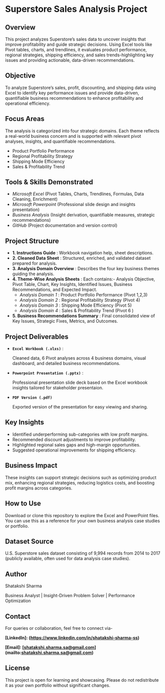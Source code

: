 # Superstore Sales Analysis Project

## Overview
This project analyzes Superstore’s sales data to uncover insights that improve profitability and guide strategic decisions. Using Excel tools like Pivot tables, charts, and trendlines, it evaluates product performance, regional strategies, shipping efficiency, and sales trends-highlighting key issues and providing actionable, data-driven recommendations.

## Objective
To analyze Superstore’s sales, profit, discounting, and shipping data using Excel to identify key performance issues and provide data-driven, quantifiable business recommendations to enhance profitability and operational efficiency.

## Focus Areas 
The analysis is categorized into four strategic domains. Each theme reflects a real-world business concern and is supported with relevant pivot analyses, insights, and quantifiable recommendations.
- Product Portfolio Performance
- Regional Profitability Strategy
- Shipping Mode Efficiency
- Sales & Profitability Trend

## Tools & Skills Demonstrated
- *Microsoft Excel* (Pivot Tables, Charts, Trendlines, Formulas, Data Cleaning, Enrichment)
- *Microsoft Powerpoint* (Professional slide design and insights presentation)
- *Business Analysis* (Insight derivation, quantifiable measures, strategic recommendations)
- *GitHub* (Project documentation and version control)

## Project Structure
- **1. Instructions Guide** : Workbook navigation help, sheet descriptions.
- **2. Cleaned Data Sheet** : Structured, enriched, and validated dataset prepared for analysis.
- **3. Analysis Domain Overview** : Describes the four key business themes guiding the analysis.
- **4. Theme-Wise Analysis Sheets** :
 	Each contains:- Analysis Objective, Pivot Table, Chart, Key Insights, Identified Issues, Business Recommendations, and Expected 
 	Impact.
    - *Analysis Domain 1* : Product Portfolio Performance (Pivot 1,2,3)
    - *Analysis Domain 2* : Regional Profitability Strategy (Pivot 4)
    - *Analysis Domain 3* : Shipping Mode Efficiency (Pivot 5)
    - *Analysis Domain 4* : Sales & Profitability Trend (Pivot 6 )
- **5. Business Recommendations Summary** : Final consolidated view of Key Issues, Strategic Fixes, Metrics, and Outcomes.

## Project Deliverables
- **`Excel Workbook (.xlxs)`** :
  
     Cleaned data, 6 Pivot analyses across 4 business domains, visual dashboard, and detailed business recommendations.
- **`Powerpoint Presentation (.pptx)`** :
  
     Professional presentation slide deck based on the Excel workbook insights tailored for stakeholder presentaion.
- **`PDF Version (.pdf)`**
  
     Exported version of the presentation for easy viewing and sharing.

## Key Insights
- Identified underperforming sub-categories with low profit margins.
- Recommended discount adjustments to improve profitability.
- Highlighted regional sales gaps and high-margin opportunities.
- Suggested operational improvements for shipping efficiency.

## Business Impact 
These insights can support strategic decisions such as optimizing product mix, enhancing regional strategies, reducing logistics costs, and boosting profit margins across categories.

## How to Use 
Download or clone this repository to explore the Excel and PowerPoint files. You can use this as a reference for your own business analysis case studies or portfolio.

## Dataset Source
U.S. Superstore sales dataset consisting of 9,994 records from 2014 to 2017 (publicly available, often used for data analysis case studies).

## Author
Shatakshi Sharma

Business Analyst | Insight-Driven Problem Solver | Performance Optimization

## Contact 
For queries or collaboration, feel free to connect via-

 **[LinkedIn]: (https://www.linkedin.com/in/shatakshi-sharma-ss)**
 
 **[Email]: [shatakshi.sharma.sa@gmail.com] (mailto:shatakshi.sharma.sa@gmail.com)**

## License
This project is open for learning and showcasing. Please do not redistribute it as your own portfolio without significant changes.

